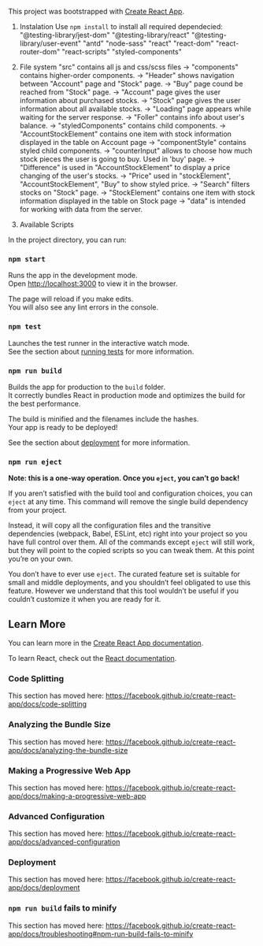 This project was bootstrapped with [Create React App](https://github.com/facebook/create-react-app).

1) Instalation 
Use `npm install` to install all required dependecied:
    "@testing-library/jest-dom"
    "@testing-library/react"
    "@testing-library/user-event"
    "antd"
    "node-sass"
    "react"
    "react-dom"
    "react-router-dom"
    "react-scripts"
    "styled-components"

2) File system
"src" contains all js and css/scss files
->  "components" contains higher-order components.
    -> "Header" shows navigation between "Account" page and "Stock" page.
    -> "Buy" page cound be reached from "Stock" page.
    -> "Account" page gives the user information about purchased stocks.
    -> "Stock" page gives the user information about all available stocks.
    -> "Loading" page appears while waiting for the server response.
    -> "Foller" contains info about user's balance.
->  "styledComponents" contains child components.
    -> "AccountStockElement" contains one item with stock information displayed in the table on Account page
    -> "componentStyle" contains styled child components.
    -> "counterInput" allows to choose how much stock pieces the user is going to buy. Used in 'buy' page.
    -> "Difference" is used in "AccountStockElement" to display a price changing of the user's stocks.
    -> "Price" used in "stockElement", "AccountStockElement", "Buy" to show styled price.
    -> "Search" filters stocks on "Stock" page.
    -> "StockElement" contains one item with stock information displayed in the table on Stock page
->  "data" is intended for working with data from the server.


3) Available Scripts

In the project directory, you can run:

### `npm start`

Runs the app in the development mode.<br />
Open [http://localhost:3000](http://localhost:3000) to view it in the browser.

The page will reload if you make edits.<br />
You will also see any lint errors in the console.

### `npm test`

Launches the test runner in the interactive watch mode.<br />
See the section about [running tests](https://facebook.github.io/create-react-app/docs/running-tests) for more information.

### `npm run build`

Builds the app for production to the `build` folder.<br />
It correctly bundles React in production mode and optimizes the build for the best performance.

The build is minified and the filenames include the hashes.<br />
Your app is ready to be deployed!

See the section about [deployment](https://facebook.github.io/create-react-app/docs/deployment) for more information.

### `npm run eject`

**Note: this is a one-way operation. Once you `eject`, you can’t go back!**

If you aren’t satisfied with the build tool and configuration choices, you can `eject` at any time. This command will remove the single build dependency from your project.

Instead, it will copy all the configuration files and the transitive dependencies (webpack, Babel, ESLint, etc) right into your project so you have full control over them. All of the commands except `eject` will still work, but they will point to the copied scripts so you can tweak them. At this point you’re on your own.

You don’t have to ever use `eject`. The curated feature set is suitable for small and middle deployments, and you shouldn’t feel obligated to use this feature. However we understand that this tool wouldn’t be useful if you couldn’t customize it when you are ready for it.

## Learn More

You can learn more in the [Create React App documentation](https://facebook.github.io/create-react-app/docs/getting-started).

To learn React, check out the [React documentation](https://reactjs.org/).

### Code Splitting

This section has moved here: https://facebook.github.io/create-react-app/docs/code-splitting

### Analyzing the Bundle Size

This section has moved here: https://facebook.github.io/create-react-app/docs/analyzing-the-bundle-size

### Making a Progressive Web App

This section has moved here: https://facebook.github.io/create-react-app/docs/making-a-progressive-web-app

### Advanced Configuration

This section has moved here: https://facebook.github.io/create-react-app/docs/advanced-configuration

### Deployment

This section has moved here: https://facebook.github.io/create-react-app/docs/deployment

### `npm run build` fails to minify

This section has moved here: https://facebook.github.io/create-react-app/docs/troubleshooting#npm-run-build-fails-to-minify
